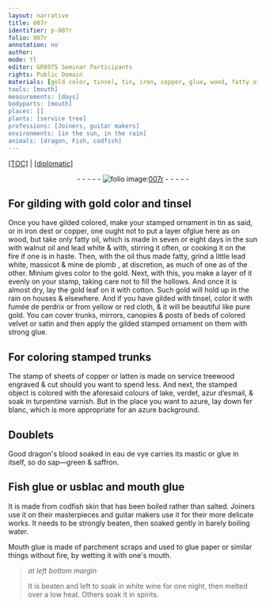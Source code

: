 ```yaml
---
layout: narrative
title: 007r
identifier: p-007r
folio: 007r
annotation: no
author:
mode: tl
editor: GR8975 Seminar Participants
rights: Public Domain
materials: [gold color, tinsel, tin, iron, copper, glue, wood, fatty oil, walnut oil, lead white, oil, massicot, mine de plomb, Minium, gold, cotton, fumée de perdrix, cloth, velvet, satin, strong glue, sheets of copper or latten, service treewood, lake, verdet, azur d’esmail, turpentine varnish, azure, fer blanc, dragon's blood, eau de vye, mastic, sap-green, saffron, Fish glue, usblac, mouth glue, codfish skin, salted, water, Mouth glue, parchment, paper, white wine, spirits]
tools: [mouth]
measurements: [days]
bodyparts: [mouth]
places: []
plants: [service tree]
professions: [Joiners, guitar makers]
environments: [in the sun, in the rain]
animals: [dragon, Fish, codfish]
---
```


<p><a href="{{ site.baseurl }}/translation/">[TOC]</a> | <a href="{{ site.baseurl }}/texts/p-007r_tc/" target="_blank">[diplomatic]</a></p><div class="folio" align="center">- - - - - <a href="http://gallica.bnf.fr/ark:/12148/btv1b10500001g/f19.image" target="_blank"><img src="https://cu-mkp.github.io/2017-workshop-edition/assets/photo-icon.png" alt="folio image: " style="display:inline-block; margin-bottom:-3px;"/>007r</a> - - - - - </div>  
  

## For gilding with <span class="m">gold color</span> and <span class="m">tinsel</span>

 
Once you have <span class="del">gilded</span> <span class="add">colored</span>, make your stamped ornament in <span class="m">tin</span> as said, or in <span class="m">iron</span> <span class="del">dest</span> or <span class="m">copper</span>, one ought not to put a layer of<span class="m">glue</span> here as on <span class="m">wood</span>, but take only <span class="m">fatty oil</span>, which is made in seven or eight <span class="ms">days</span> <span class="env">in the sun</span> with <span class="m">walnut oil</span> and <span class="m">lead white</span> <span class="del">& with</span>, stirring it often, or cooking it on the fire if one is in haste. Then, with the <span class="m">oil</span> thus made fatty, grind a little <span class="m">lead white</span>, <span class="m">massicot</span> & <span class="m">mine de plomb</span> <span class="del"><span class="ill"></span></span>, at discretion, as much of one as of the other. <span class="m">Minium</span> gives color to the <span class="m">gold</span>. Next, with this, you make a layer of it evenly on your stamp, taking care not to fill the hollows. And once it is almost dry, lay the <span class="m">gold</span> leaf on it with <span class="m">cotton</span>. Such <span class="m">gold</span> will hold up <span class="env">in the rain</span> on houses & elsewhere. And if you have gilded with <span class="m">tinsel</span>, color it with <span class="m">fumée de perdrix</span> or from yellow or red <span class="m">cloth</span>, & it will be beautiful like pure <span class="m">gold</span>. You can cover trunks, mirrors, canopies & posts of beds of colored <span class="m">velvet</span> or <span class="m">satin</span> and then apply the gilded stamped ornament on them with <span class="m">strong glue</span>.
 
 
  

## For coloring stamped trunks

 
The stamp of <span class="m">sheets of copper or latten</span> is made on <span class="m"><span class="pa">service tree</span>wood</span> engraved & cut should you want to spend less. And next, the stamped object is colored with the aforesaid colours of <span class="m">lake</span>, <span class="m">verdet</span>, <span class="m">azur d’esmail</span>, & soak in <span class="m">turpentine varnish</span>. But in the place you want to <span class="m">azure</span>, lay down <span class="m">fer blanc</span>, which is more appropriate for an <span class="m">azure</span> background.
 
 
  

## Doublets

 
Good <span class="m"><span class="al">dragon</span>'s blood</span> soaked in <span class="m">eau de vye</span> carries its <span class="m">mastic</span> or <span class="m">glue</span> in itself, so do <span class="m">sap—green</span> & <span class="m">saffron</span>.
 
 
  

## <span class="m"><span class="al">Fish</span> glue</span> or <span class="m">usblac</span> and <span class="m">mouth glue</span>

 
It is made from <span class="m"><span class="al">codfish</span> skin</span> that has been boiled rather than <span class="m">salted</span>. <span class="pro">Joiners</span> use it on their masterpieces and <span class="pro">guitar makers</span> use it for their more delicate works. It needs to be strongly beaten, then soaked gently in barely boiling <span class="m">water</span>.
 
<span class="m">Mouth glue</span> is made of <span class="m">parchment</span> scraps and used to glue <span class="m">paper</span> or similar things without fire, by wetting it with one's <span class="tl"><span class="bp">mouth</span></span>.
 
> *at left bottom margin*
> 
> 
>   It is beaten and left to soak in <span class="m">white wine</span> for one night, then melted over a low heat. Others soak it in <span class="m">spirits</span>.
 
